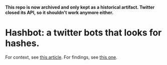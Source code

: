 **This repo is now archived and only kept as a historical artifact. Twitter closed its API, so it shouldn't work anymore either.**
# Hashbot: a twitter bots that looks for hashes.


For context, see [this article](https://anisse.astier.eu/making-a-twitter-bot-that-looks-for-hashes.html). For findings, see [this one](https://anisse.astier.eu/what-do-you-find-when-you-search-twitter-for-hashes.html).

